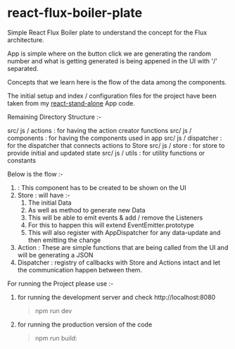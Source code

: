 # react-flux-boiler-plate

Simple React Flux Boiler plate to understand the concept for the Flux architecture.

App is simple where on the button click we are generating the random number and what is getting generated
is being appened in the UI with '/' separated.

Concepts that we learn here is the flow of the data among the components.

The initial setup and index / configuration files for the project have been taken from my [react-stand-alone](https://github.com/prashantvermaiiitb/simple-react-node-app) App code.

Remaining Directory Structure :-

src/ js / actions : for having the action creator functions
src/ js / components : for having the components used in app
src/ js / dispatcher : for the dispatcher that connects actions to Store
src/ js / store : for store to provide initial and updated state
src/ js / utils : for utility functions or constants


Below is the flow :-
1. <App/> : This component has to be created to be shown on the UI 
2. Store : will have :-
   1. The initial Data  
   2. As well as method to generate new Data
   3. This will be able to emit events & add / remove the Listeners
   4. For this to happen this will extend EventEmitter.prototype
   5. This will also register with AppDispatcher for any data-update and then emitting the change
3. Action : These are simple functions that are being called from the UI and will be generating a JSON
4. Dispatcher : registry of callbacks with Store and Actions intact and let the communication happen between them.

For running the Project please use :-
1.  for running the development server and check http://localhost:8080
    >npm run dev

2. for running the production version of the code
    >npm run build: 